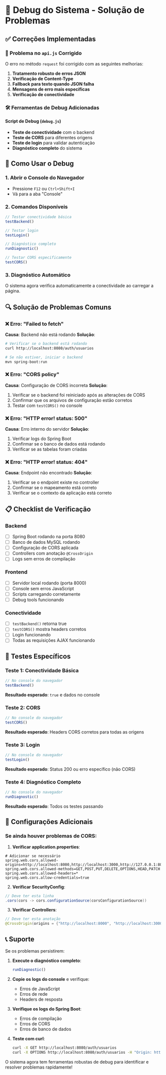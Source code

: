 # 🔧 Debug do Sistema - Solução de Problemas

## ✅ Correções Implementadas

### 🐛 Problema no `api.js` Corrigido

O erro no método `request` foi corrigido com as seguintes melhorias:

1. **Tratamento robusto de erros JSON**
2. **Verificação de Content-Type**
3. **Fallback para texto quando JSON falha**
4. **Mensagens de erro mais específicas**
5. **Verificação de conectividade**

### 🛠️ Ferramentas de Debug Adicionadas

#### Script de Debug (`debug.js`)
- **Teste de conectividade** com o backend
- **Teste de CORS** para diferentes origens
- **Teste de login** para validar autenticação
- **Diagnóstico completo** do sistema

## 🚀 Como Usar o Debug

### 1. Abrir o Console do Navegador
- Pressione `F12` ou `Ctrl+Shift+I`
- Vá para a aba "Console"

### 2. Comandos Disponíveis

```javascript
// Testar conectividade básica
testBackend()

// Testar login
testLogin()

// Diagnóstico completo
runDiagnostic()

// Testar CORS especificamente
testCORS()
```

### 3. Diagnóstico Automático
O sistema agora verifica automaticamente a conectividade ao carregar a página.

## 🔍 Solução de Problemas Comuns

### ❌ Erro: "Failed to fetch"
**Causa**: Backend não está rodando
**Solução**:
```bash
# Verificar se o backend está rodando
curl http://localhost:8080/auth/usuarios

# Se não estiver, iniciar o backend
mvn spring-boot:run
```

### ❌ Erro: "CORS policy"
**Causa**: Configuração de CORS incorreta
**Solução**:
1. Verificar se o backend foi reiniciado após as alterações de CORS
2. Confirmar que os arquivos de configuração estão corretos
3. Testar com `testCORS()` no console

### ❌ Erro: "HTTP error! status: 500"
**Causa**: Erro interno do servidor
**Solução**:
1. Verificar logs do Spring Boot
2. Confirmar se o banco de dados está rodando
3. Verificar se as tabelas foram criadas

### ❌ Erro: "HTTP error! status: 404"
**Causa**: Endpoint não encontrado
**Solução**:
1. Verificar se o endpoint existe no controller
2. Confirmar se o mapeamento está correto
3. Verificar se o contexto da aplicação está correto

## 📋 Checklist de Verificação

### Backend
- [ ] Spring Boot rodando na porta 8080
- [ ] Banco de dados MySQL rodando
- [ ] Configuração de CORS aplicada
- [ ] Controllers com anotação `@CrossOrigin`
- [ ] Logs sem erros de compilação

### Frontend
- [ ] Servidor local rodando (porta 8000)
- [ ] Console sem erros JavaScript
- [ ] Scripts carregando corretamente
- [ ] Debug tools funcionando

### Conectividade
- [ ] `testBackend()` retorna true
- [ ] `testCORS()` mostra headers corretos
- [ ] Login funcionando
- [ ] Todas as requisições AJAX funcionando

## 🎯 Testes Específicos

### Teste 1: Conectividade Básica
```javascript
// No console do navegador
testBackend()
```
**Resultado esperado**: `true` e dados no console

### Teste 2: CORS
```javascript
// No console do navegador
testCORS()
```
**Resultado esperado**: Headers CORS corretos para todas as origens

### Teste 3: Login
```javascript
// No console do navegador
testLogin()
```
**Resultado esperado**: Status 200 ou erro específico (não CORS)

### Teste 4: Diagnóstico Completo
```javascript
// No console do navegador
runDiagnostic()
```
**Resultado esperado**: Todos os testes passando

## 🔧 Configurações Adicionais

### Se ainda houver problemas de CORS:

1. **Verificar application.properties**:
```properties
# Adicionar se necessário
spring.web.cors.allowed-origins=http://localhost:8000,http://localhost:3000,http://127.0.0.1:8000,file://
spring.web.cors.allowed-methods=GET,POST,PUT,DELETE,OPTIONS,HEAD,PATCH
spring.web.cors.allowed-headers=*
spring.web.cors.allow-credentials=true
```

2. **Verificar SecurityConfig**:
```java
// Deve ter esta linha
.cors(cors -> cors.configurationSource(corsConfigurationSource))
```

3. **Verificar Controllers**:
```java
// Deve ter esta anotação
@CrossOrigin(origins = {"http://localhost:8000", "http://localhost:3000", "http://127.0.0.1:8000", "file://"})
```

## 📞 Suporte

Se os problemas persistirem:

1. **Execute o diagnóstico completo**:
   ```javascript
   runDiagnostic()
   ```

2. **Copie os logs do console** e verifique:
   - Erros de JavaScript
   - Erros de rede
   - Headers de resposta

3. **Verifique os logs do Spring Boot**:
   - Erros de compilação
   - Erros de CORS
   - Erros de banco de dados

4. **Teste com curl**:
   ```bash
   curl -X GET http://localhost:8080/auth/usuarios
   curl -X OPTIONS http://localhost:8080/auth/usuarios -H "Origin: http://localhost:8000"
   ```

O sistema agora tem ferramentas robustas de debug para identificar e resolver problemas rapidamente!
